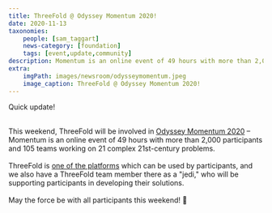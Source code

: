 ```yaml
---
title: ThreeFold @ Odyssey Momentum 2020! 
date: 2020-11-13
taxonomies:
    people: [sam_taggart]
    news-category: [foundation]
    tags: [event,update,community]
description: Momentum is an online event of 49 hours with more than 2,000 participants and 105 teams working on 21 complex 21st-century problems.
extra:
    imgPath: images/newsroom/odysseymomentum.jpeg
    image_caption: ThreeFold @ Odyssey Momentum 2020!
---
```


Quick update!
<br/>
<br/>

This weekend, ThreeFold will be involved in [Odyssey Momentum 2020](https://www.odyssey.org/momentum/) – Momentum is an online event of 49 hours with more than 2,000 participants and 105 teams working on 21 complex 21st-century problems.
<br/>
<br/>
ThreeFold is [one of the platforms](https://gitlab.com/digicampus/ssi/ssi-overview) which can be used by participants, and we also have a ThreeFold team member there as a "jedi," who will be supporting participants in developing their solutions.
<br/>
<br/>
May the force be with all participants this weekend! 🙏
